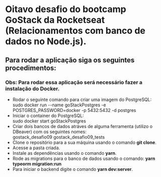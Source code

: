 # Oitavo desafio do bootcamp GoStack da Rocketseat (Relacionamentos com banco de dados no Node.js).

## Para rodar a aplicação siga os seguintes procedimentos:

### Obs: Para rodar essa aplicação será necessário fazer a instalação do Docker.

- Rodar o seguinte comando para criar uma imagem do PostgreSQL: <br/> sudo docker run --name goStackPostgres -e POSTGRES_PASSWORD=docker -p 5432:5432 -d postgres
- Iniciar o container do PostgreSQL: <br/> sudo docker start goStackPostgres
- Criar dois bancos de dados atráves de alguma ferramenta (utilizo o DBeaver) com os seguintes nomes: <br/>
gostack_desafio09
gostack_desafio09_tests
- Clone o repositório para a sua máquina usando o comando **git clone**.
- Acesse a pasta criada.
- Instale as dependências usando o comando **yarn**.
- Rode as migrations para o banco de dados usando o comando: **yarn typeorm migration:run**
- Para iniciar o backend digite o comando **yarn dev:server**.
